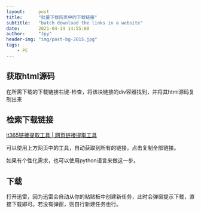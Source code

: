 ```yaml
---
layout:     post
title:      "批量下载网页中的下载链接"
subtitle:   "batch download the links in a website"
date:       2021-04-14 14:55:00
author:     "Jpy"
header-img: "img/post-bg-2015.jpg"
tags:
    - PC
---
```


## 获取html源码

在所需下载的下载链接右键-检查，将该块链接的div容器找到，并将其html源码复制出来

## 检索下载链接

[it365链接提取工具 | 网页链接提取工具](https://it365.gitlab.io/zh-cn/link-finder/?zfindlink)

可以使用上方网页中的工具，自动获取到所有的链接，点击复制全部链接。

如果有个性化需求，也可以使用python语言来做这一步。

## 下载

打开迅雷，因为迅雷会自动从你的粘贴板中创建新任务，此时会弹窗提示下载，直接下载即可。若没有弹窗，则自行新建任务也行。